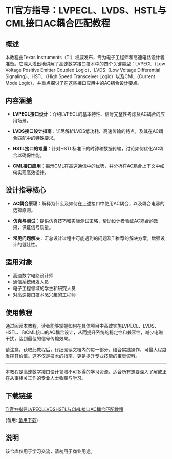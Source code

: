 # TI官方指导：LVPECL、LVDS、HSTL与CML接口AC耦合匹配教程

## 概述

本教程由Texas Instruments（TI）权威发布，专为电子工程师和高速电路设计者准备。它深入浅出地讲解了高速数字接口技术中的四个关键类型：LVPECL（Low Voltage Positive Emitter Coupled Logic）、LVDS（Low Voltage Differential Signaling）、HSTL（High Speed Transceiver Logic）以及CML（Current Mode Logic），并重点探讨了在这些接口应用中的AC耦合设计要点。

## 内容涵盖

- **LVPECL接口设计**：介绍LVPECL的基本特性、信号完整性考虑及AC耦合的应用场景。
  
- **LVDS接口设计指南**：详尽解析LVDS低功耗、高速传输的特点，及其在AC耦合匹配中的特殊要求。
  
- **HSTL接口的考量**：针对HSTL标准下的时钟和数据传输，讨论如何优化AC耦合以确保性能。
  
- **CML接口应用**：揭示CML在高速通信中的优势，并分析在AC耦合上下文中如何实现高效设计。

## 设计指导核心

- **AC耦合原理**：解释为什么及如何在上述接口中使用AC耦合，以及耦合电容的选择原则。
  
- **仿真与测试**：提供仿真技巧和实际测试策略，帮助设计者验证AC耦合的效果，保证信号质量。
  
- **常见问题解决**：汇总设计过程中可能遇到的问题及TI推荐的解决方案，增强设计的健壮性。

## 适用对象

- 高速数字电路设计师
- 通信系统研发人员
- 电子工程领域的学生和研究人员
- 对高速接口技术感兴趣的工程师

## 使用教程

通过阅读本教程，读者能够掌握如何在具体项目中高效实施LVPECL、LVDS、HSTL、和CML接口的AC耦合设计，从而提升系统的稳定性和兼容性，减少电磁干扰，达到最佳的信号传输效果。

请注意，获取此教程后，仔细阅读文档内的每一部分，结合实践操作，可最大程度发挥其价值。这不仅是技术的指南，更是提升专业技能的宝贵资料。

---

本教程是高速数字接口设计领域不可多得的学习资源，适合所有想要深入了解或正在从事相关工作的专业人士收藏与学习。

## 下载链接
[TI官方指导LVPECLLVDSHSTL与CML接口AC耦合匹配教程](https://pan.quark.cn/s/fd1812de7754) 

(备用: [备用下载](https://pan.baidu.com/s/1cdn5eBxR3FssFkVzFK7urA?pwd=1234))

## 说明

该仓库仅用于学习交流，请勿用于商业用途。
